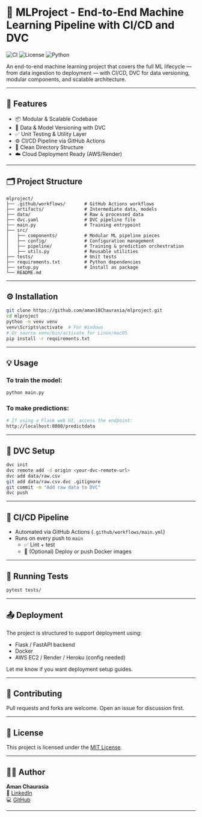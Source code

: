 
# 🧠 MLProject - End-to-End Machine Learning Pipeline with CI/CD and DVC

![CI](https://img.shields.io/github/actions/workflow/status/aman18Chaurasia/mlproject/main.yml?label=CI&style=flat-square)
![License](https://img.shields.io/github/license/aman18Chaurasia/mlproject?style=flat-square)
![Python](https://img.shields.io/badge/Python-3.8%2B-blue?style=flat-square)

An end-to-end machine learning project that covers the full ML lifecycle — from data ingestion to deployment — with CI/CD, DVC for data versioning, modular components, and scalable architecture.

---

## 🚀 Features

- 📦 Modular & Scalable Codebase
- 🔁 Data & Model Versioning with DVC
- ✅ Unit Testing & Utility Layer
- ⚙️ CI/CD Pipeline via GitHub Actions
- 📁 Clean Directory Structure
- ☁️ Cloud Deployment Ready (AWS/Render)

---

## 🗂 Project Structure

```
mlproject/
├── .github/workflows/       # GitHub Actions workflows
├── artifacts/               # Intermediate data, models
├── data/                    # Raw & processed data
├── dvc.yaml                 # DVC pipeline file
├── main.py                  # Training entrypoint
├── src/
│   ├── components/          # Modular ML pipeline pieces
│   ├── config/              # Configuration management
│   ├── pipeline/            # Training & prediction orchestration
│   ├── utils.py             # Reusable utilities
├── tests/                   # Unit tests
├── requirements.txt         # Python dependencies
├── setup.py                 # Install as package
└── README.md
```

---

## ⚙️ Installation

```bash
git clone https://github.com/aman18Chaurasia/mlproject.git
cd mlproject
python -m venv venv
venv\Scripts\activate  # For Windows
# Or source venv/bin/activate for Linux/macOS
pip install -r requirements.txt
```

---

## 💡 Usage

### To train the model:
```bash
python main.py
```

### To make predictions:
```bash
# If using a Flask web UI, access the endpoint:
http://localhost:8080/predictdata
```

---

## 💾 DVC Setup

```bash
dvc init
dvc remote add -d origin <your-dvc-remote-url>
dvc add data/raw.csv
git add data/raw.csv.dvc .gitignore
git commit -m "Add raw data to DVC"
dvc push
```

---

## 🔁 CI/CD Pipeline

- Automated via GitHub Actions (`.github/workflows/main.yml`)
- Runs on every push to `main`
  - ✅ Lint + test
  - 🚀 (Optional) Deploy or push Docker images

---

## 🧪 Running Tests

```bash
pytest tests/
```

---

## 📤 Deployment

The project is structured to support deployment using:
- Flask / FastAPI backend
- Docker
- AWS EC2 / Render / Heroku (config needed)

Let me know if you want deployment setup guides.

---

## 🤝 Contributing

Pull requests and forks are welcome. Open an issue for discussion first.

---

## 📄 License

This project is licensed under the [MIT License](LICENSE).

---

## 👨‍💻 Author

**Aman Chaurasia**  
🔗 [LinkedIn](https://www.linkedin.com/in/aman-chaurasia-)  
💻 [GitHub](https://github.com/aman18Chaurasia)

---
